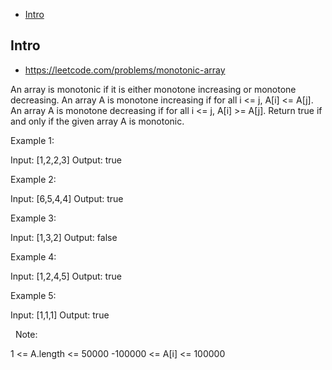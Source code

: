 - [Intro](#intro)

## Intro

- https://leetcode.com/problems/monotonic-array

An array is monotonic if it is either monotone increasing or monotone decreasing.
An array A is monotone increasing if for all i <= j, A[i] <= A[j].  An array A is monotone decreasing if for all i <= j, A[i] >= A[j].
Return true if and only if the given array A is monotonic.
 



Example 1:

Input: [1,2,2,3]
Output: true


Example 2:

Input: [6,5,4,4]
Output: true


Example 3:

Input: [1,3,2]
Output: false


Example 4:

Input: [1,2,4,5]
Output: true


Example 5:

Input: [1,1,1]
Output: true

 
Note:

1 <= A.length <= 50000
-100000 <= A[i] <= 100000






